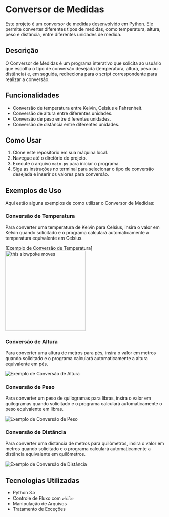 # Conversor de Medidas

Este projeto é um conversor de medidas desenvolvido em Python. Ele permite converter diferentes tipos de medidas, como temperatura, altura, peso e distância, entre diferentes unidades de medida.

## Descrição

O Conversor de Medidas é um programa interativo que solicita ao usuário que escolha o tipo de conversão desejada (temperatura, altura, peso ou distância) e, em seguida, redireciona para o script correspondente para realizar a conversão.

## Funcionalidades

- Conversão de temperatura entre Kelvin, Celsius e Fahrenheit.
- Conversão de altura entre diferentes unidades.
- Conversão de peso entre diferentes unidades.
- Conversão de distância entre diferentes unidades.

## Como Usar

1. Clone este repositório em sua máquina local.
2. Navegue até o diretório do projeto.
3. Execute o arquivo `main.py` para iniciar o programa.
4. Siga as instruções no terminal para selecionar o tipo de conversão desejada e inserir os valores para conversão.

## Exemplos de Uso

Aqui estão alguns exemplos de como utilizar o Conversor de Medidas:

### Conversão de Temperatura

Para converter uma temperatura de Kelvin para Celsius, insira o valor em Kelvin quando solicitado e o programa calculará automaticamente a temperatura equivalente em Celsius.


[Exemplo de Conversão de Temperatura]
<img src="https://i.stack.imgur.com/SBv4T.gif" alt="this slowpoke moves"  width="250" />



### Conversão de Altura

Para converter uma altura de metros para pés, insira o valor em metros quando solicitado e o programa calculará automaticamente a altura equivalente em pés.

![Exemplo de Conversão de Altura](exemplos/conversor_altura.png)

### Conversão de Peso

Para converter um peso de quilogramas para libras, insira o valor em quilogramas quando solicitado e o programa calculará automaticamente o peso equivalente em libras.

![Exemplo de Conversão de Peso](exemplos/conversor_peso.png)

### Conversão de Distância

Para converter uma distância de metros para quilômetros, insira o valor em metros quando solicitado e o programa calculará automaticamente a distância equivalente em quilômetros.

![Exemplo de Conversão de Distância](exemplos/conversor_distancia.png)

## Tecnologias Utilizadas

- Python 3.x
- Controle de Fluxo com `while`
- Manipulação de Arquivos
- Tratamento de Exceções
